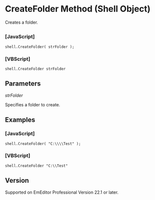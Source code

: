 # CreateFolder Method (Shell Object)

Creates a folder.

## 

### \[JavaScript\]

```
shell.CreateFolder( strFolder );
```

### \[VBScript\]

```
shell.CreateFolder strFolder
```

## Parameters

_strFolder_

Specifies a folder to create.

## Examples

### \[JavaScript\]

```
shell.CreateFolder( "C:\\\\Test" );
```

### \[VBScript\]

```
shell.CreateFolder "C:\\Test"
```

## Version

Supported on EmEditor Professional Version 22.1 or later.
